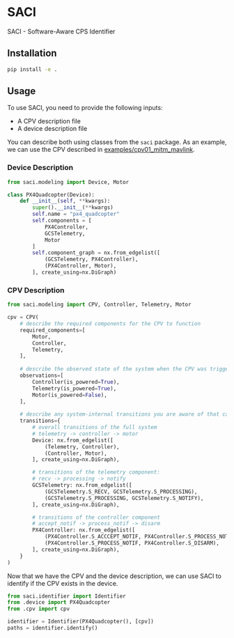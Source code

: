# SACI
SACI - Software-Aware CPS Identifier

## Installation
```bash
pip install -e .
```

## Usage
To use SACI, you need to provide the following inputs:
- A CPV description file
- A device description file

You can describe both using classes from the `saci` package. 
As an example, we can use the CPV described in [examples/cpv01_mitm_mavlink](./examples/cpv01_mitm_mavlink).

### Device Description
```python
from saci.modeling import Device, Motor

class PX4Quadcopter(Device):
    def __init__(self, **kwargs):
        super().__init__(**kwargs)
        self.name = "px4_quadcopter"
        self.components = [
            PX4Controller,
            GCSTelemetry,
            Motor
        ]
        self.component_graph = nx.from_edgelist([
            (GCSTelemetry, PX4Controller),
            (PX4Controller, Motor),
        ], create_using=nx.DiGraph)
```

### CPV Description
```python
from saci.modeling import CPV, Controller, Telemetry, Motor

cpv = CPV(
    # describe the required components for the CPV to function
    required_components=[
        Motor,
        Controller,
        Telemetry,
    ],
    
    # describe the observed state of the system when the CPV was triggered
    observations=[
        Controller(is_powered=True),
        Telemetry(is_powered=True),
        Motor(is_powered=False),
    ],
    
    # describe any system-internal transitions you are aware of that caused the system to reach the observed state
    transitions={
        # overall transitions of the full system
        # telemetry -> controller -> motor
        Device: nx.from_edgelist([
            (Telemetry, Controller),
            (Controller, Motor),
        ], create_using=nx.DiGraph),

        # transitions of the telemetry component:
        # recv -> processing -> notify
        GCSTelemetry: nx.from_edgelist([
            (GCSTelemetry.S_RECV, GCSTelemetry.S_PROCESSING),
            (GCSTelemetry.S_PROCESSING, GCSTelemetry.S_NOTIFY),
        ], create_using=nx.DiGraph),

        # transitions of the controller component
        # accept_notif -> process_notif -> disarm
        PX4Controller: nx.from_edgelist([
            (PX4Controller.S_ACCCEPT_NOTIF, PX4Controller.S_PROCESS_NOTIF),
            (PX4Controller.S_PROCESS_NOTIF, PX4Controller.S_DISARM),
        ], create_using=nx.DiGraph),
    }
)
```

Now that we have the CPV and the device description, we can use SACI to identify if the CPV exists in the device.

```python
from saci.identifier import Identifier
from .device import PX4Quadcopter
from .cpv import cpv

identifier = Identifier(PX4Quadcopter(), [cpv])
paths = identifier.identify()
```